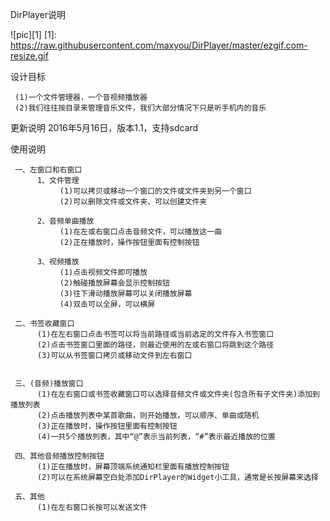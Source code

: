 DirPlayer说明

![pic][1]
[1]: https://raw.githubusercontent.com/maxyou/DirPlayer/master/ezgif.com-resize.gif

设计目标

     (1)一个文件管理器，一个音视频播放器
     (2)我们往往按目录来管理音乐文件，我们大部分情况下只是听手机内的音乐

更新说明
     2016年5月16日，版本1.1，支持sdcard


使用说明

     一、左窗口和右窗口
          1、文件管理
               (1)可以拷贝或移动一个窗口的文件或文件夹到另一个窗口
               (2)可以删除文件或文件夹、可以创建文件夹

          2、音频单曲播放
               (1)在左或右窗口点击音频文件，可以播放这一曲
               (2)正在播放时，操作按钮里面有控制按钮

          3、视频播放
               (1)点击视频文件即可播放
               (2)触碰播放屏幕会显示控制按钮
               (3)往下滑动播放屏幕可以关闭播放屏幕
               (4)双击可以全屏，可以横屏

     二、书签收藏窗口
          (1)在左右窗口点击书签可以将当前路径或当前选定的文件存入书签窗口
          (2)点击书签窗口里面的路径，则最近使用的左或右窗口将跳到这个路径
          (3)可以从书签窗口拷贝或移动文件到左右窗口


     三、(音频)播放窗口
          (1)在左右窗口或书签收藏窗口可以选择音频文件或文件夹(包含所有子文件夹)添加到播放列表
          (2)点击播放列表中某首歌曲，则开始播放，可以顺序、单曲或随机
          (3)正在播放时，操作按钮里面有控制按钮
          (4)一共5个播放列表，其中“@”表示当前列表，“#”表示最近播放的位置

     四、其他音频播放控制按钮
          (1)正在播放时，屏幕顶端系统通知栏里面有播放控制按钮
          (2)可以在系统屏幕空白处添加DirPlayer的Widget小工具，通常是长按屏幕来选择

     五、其他
          (1)在左右窗口长按可以发送文件


